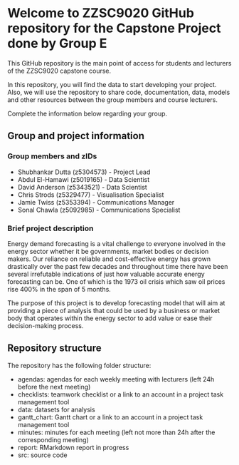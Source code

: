 # Welcome to ZZSC9020 GitHub repository for the Capstone Project done by Group E

This GitHub repository is the main point of access for students and lecturers of the ZZSC9020 capstone course. 

In this repository, you will find the data to start developing your project. Also, we will use the repository to share code, documentation, data, models and other resources between the group members and course lecturers.

Complete the information below regarding your group.

## Group and project information

### Group members and zIDs
- Shubhankar Dutta (z5304573)  - Project Lead
- Abdul	El-Hamawi	(z5019165)   - Data Scientist
- David	Anderson (z5343521)    - Data Scientist
- Chris	Strods (z5329477)      - Visualisation Specialist
- Jamie	Twiss	(z5353394)       - Communications Manager
- Sonal	Chawla	(z5092985)     - Communications Specialist

### Brief project description

Energy demand forecasting is a vital challenge to everyone involved in the energy sector whether it be governments, market bodies or decision makers. Our reliance on reliable and cost-effective energy has grown drastically over the past few decades and throughout time there have been several irrefutable indications of just how valuable accurate energy forecasting can be. One of which is the 1973 oil crisis which saw oil prices rise 400% in the span of 5 months.

The purpose of this project is to develop forecasting model that will aim at providing a piece of analysis that could be used by a business or market body that operates within the energy sector to add value or ease their decision-making process.


## Repository structure

The repository has the following folder structure:

- agendas: agendas for each weekly meeting with lecturers (left 24h before the next meeting)
- checklists: teamwork checklist or a link to an account in a project task management tool
- data: datasets for analysis
- gantt_chart: Gantt chart or a link to an account in a project task management tool
- minutes: minutes for each meeting (left not more than 24h after the corresponding meeting)
- report: RMarkdown report in progress
- src: source code
